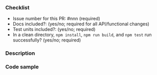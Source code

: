 <!--

Thank you for contributing to the Firebase community! Please fill out the pull request form below
and make note of the following:

Run the linter and test suite
==============================
Make sure your changes pass our linter and the tests all pass on your local machine. We've hooked
up this repo with continuous integration to double check those things for you.

Add tests (if applicable)
==============================
Most non-trivial changes should include some extra test coverage. If you aren't sure how to add
tests, feel free to submit regardless and ask us for some advice.

Sign our CLA
==============================
Please sign our Contributor License Agreement (https://cla.developers.google.com/about/google-individual)
before sending PRs. We cannot accept code without this.

-->

### Checklist

   - Issue number for this PR: #nnn (required)
   - Docs included?: (yes/no; required for all API/functional changes) 
   - Test units included?: (yes/no; required) 
   - In a clean directory, `npm install`, `npm run build`, and `npm test` run successfully? (yes/no; required)

### Description

<!-- Are you fixing a bug? Updating our documentation? Implementing a new feature? Make sure we
have the context around your change. Link to other relevant issues or pull requests. -->

### Code sample

<!-- Proposing an API change? Provide code samples showing how the API will be used. -->

